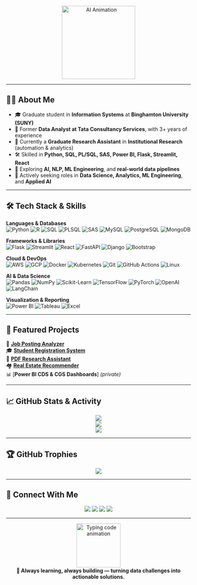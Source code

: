 <!-- Profile README for Viranchi Ravindra More -->

<div align="center">
  
  <!-- Animated GIF -->
  <br>
  <img src="https://media.giphy.com/media/f3iwJFOVOwuy7K6FFw/giphy.gif" height="200" alt="AI Animation"/>
</div>

---

## 👨‍💼 About Me  

- 🎓 Graduate student in **Information Systems** at **Binghamton University (SUNY)**  
- 💼 Former **Data Analyst at Tata Consultancy Services**, with 3+ years of experience  
- 🔬 Currently a **Graduate Research Assistant** in **Institutional Research** (automation & analytics)  
- 🛠️ Skilled in **Python, SQL, PL/SQL, SAS, Power BI, Flask, Streamlit, React**  
- 🤖 Exploring **AI, NLP, ML Engineering**, and **real-world data pipelines**  
- 🎯 Actively seeking roles in **Data Science, Analytics, ML Engineering**, and **Applied AI**  

---

## 🛠️ Tech Stack & Skills  

**Languages & Databases**  
![Python](https://img.shields.io/badge/Python-3776AB?style=for-the-badge&logo=python&logoColor=white)
![R](https://img.shields.io/badge/R-276DC3?style=for-the-badge&logo=r&logoColor=white)
![SQL](https://img.shields.io/badge/SQL-4479A1?style=for-the-badge&logo=mysql&logoColor=white)
![PLSQL](https://img.shields.io/badge/PL%2FSQL-F80000?style=for-the-badge&logo=oracle&logoColor=white)
![SAS](https://img.shields.io/badge/SAS-1A1A1A?style=for-the-badge&logo=sas&logoColor=white)
![MySQL](https://img.shields.io/badge/MySQL-005C84?style=for-the-badge&logo=mysql&logoColor=white)
![PostgreSQL](https://img.shields.io/badge/PostgreSQL-316192?style=for-the-badge&logo=postgresql&logoColor=white)
![MongoDB](https://img.shields.io/badge/MongoDB-47A248?style=for-the-badge&logo=mongodb&logoColor=white)

**Frameworks & Libraries**  
![Flask](https://img.shields.io/badge/Flask-000000?style=for-the-badge&logo=flask&logoColor=white)
![Streamlit](https://img.shields.io/badge/Streamlit-FF4B4B?style=for-the-badge&logo=streamlit&logoColor=white)
![React](https://img.shields.io/badge/React-61DAFB?style=for-the-badge&logo=react&logoColor=black)
![FastAPI](https://img.shields.io/badge/FastAPI-009688?style=for-the-badge&logo=fastapi&logoColor=white)
![Django](https://img.shields.io/badge/Django-092E20?style=for-the-badge&logo=django&logoColor=white)
![Bootstrap](https://img.shields.io/badge/Bootstrap-7952B3?style=for-the-badge&logo=bootstrap&logoColor=white)

**Cloud & DevOps**  
![AWS](https://img.shields.io/badge/AWS-232F3E?style=for-the-badge&logo=amazonaws&logoColor=white)
![GCP](https://img.shields.io/badge/GCP-4285F4?style=for-the-badge&logo=googlecloud&logoColor=white)
![Docker](https://img.shields.io/badge/Docker-2496ED?style=for-the-badge&logo=docker&logoColor=white)
![Kubernetes](https://img.shields.io/badge/Kubernetes-326CE5?style=for-the-badge&logo=kubernetes&logoColor=white)
![Git](https://img.shields.io/badge/Git-F05032?style=for-the-badge&logo=git&logoColor=white)
![GitHub Actions](https://img.shields.io/badge/GitHub_Actions-2088FF?style=for-the-badge&logo=github-actions&logoColor=white)
![Linux](https://img.shields.io/badge/Linux-FCC624?style=for-the-badge&logo=linux&logoColor=black)

**AI & Data Science**  
![Pandas](https://img.shields.io/badge/Pandas-150458?style=for-the-badge&logo=pandas&logoColor=white)
![NumPy](https://img.shields.io/badge/Numpy-013243?style=for-the-badge&logo=numpy&logoColor=white)
![Scikit-Learn](https://img.shields.io/badge/Scikit--Learn-F7931E?style=for-the-badge&logo=scikitlearn&logoColor=white)
![TensorFlow](https://img.shields.io/badge/TensorFlow-FF6F00?style=for-the-badge&logo=tensorflow&logoColor=white)
![PyTorch](https://img.shields.io/badge/PyTorch-EE4C2C?style=for-the-badge&logo=pytorch&logoColor=white)
![OpenAI](https://img.shields.io/badge/OpenAI-412991?style=for-the-badge&logo=openai&logoColor=white)
![LangChain](https://img.shields.io/badge/LangChain-00BFAE?style=for-the-badge)

**Visualization & Reporting**  
![Power BI](https://img.shields.io/badge/Power%20BI-F2C811?style=for-the-badge&logo=powerbi&logoColor=black)
![Tableau](https://img.shields.io/badge/Tableau-E97627?style=for-the-badge&logo=tableau&logoColor=white)
![Excel](https://img.shields.io/badge/Excel-217346?style=for-the-badge&logo=microsoft-excel&logoColor=white)

---

## 📂 Featured Projects  

🚀 [**Job Posting Analyzer**](https://github.com/viru9192/Job_Posting_Analyzer)  
🎓 [**Student Registration System**](https://github.com/viru9192/Student-Registration-System-SRS-)  
📄 [**PDF Research Assistant**](https://github.com/viru9192/BU-Research-Assistant)  
🏘️ [**Real Estate Recommender**](https://github.com/viru9192/Real_Estate_Recommendation)  
📊 [**Power BI CDS & CGS Dashboards**] *(private)*  

---

## 📈 GitHub Stats & Activity  

<div align="center">
  <img src="https://github-readme-streak-stats.herokuapp.com/?user=viru9192&theme=radical&hide_border=true"/>
  <br>
  <img src="https://github-readme-stats.vercel.app/api?username=viru9192&show_icons=true&theme=radical&hide_border=true"/>
  <br>
  <img src="https://github-profile-summary-cards.vercel.app/api/cards/profile-details?username=viru9192&theme=radical"/>
</div>

---

## 🏆 GitHub Trophies  

<div align="center">
  <img src="https://github-profile-trophy.vercel.app/?username=viru9192&theme=onedark&no-frame=true&margin-w=10" />
</div>

---

## 🌱 Connect With Me  

<p align="center">
  <a href="mailto:viranchimore2112@gmail.com"><img src="https://img.shields.io/badge/Email-D14836?style=for-the-badge&logo=gmail&logoColor=white"/></a>
  <a href="https://www.linkedin.com/in/viranchimore/"><img src="https://img.shields.io/badge/LinkedIn-0077B5?style=for-the-badge&logo=linkedin&logoColor=white"/></a>
  <a href="https://viru9192.github.io/Viranchi_More_portfolio/"><img src="https://img.shields.io/badge/Portfolio-24292e?style=for-the-badge&logo=github&logoColor=white"/></a>
  <a href="https://www.kaggle.com/viranchi"><img src="https://img.shields.io/badge/Kaggle-20BEFF?style=for-the-badge&logo=kaggle&logoColor=white"/></a>
</p>

---

<div align="center">
  <img src="https://media.giphy.com/media/qgQUggAC3Pfv687qPC/giphy.gif" height="120" alt="Typing code animation"/>
  <br>
  <b>🚀 Always learning, always building — turning data challenges into actionable solutions.</b>
</div>
